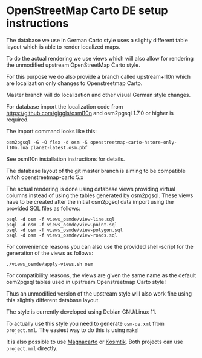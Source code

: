 # OpenStreetMap Carto DE setup instructions

The database we use in German Carto style uses a slighty different
table layout which is able to render localized maps.

To do the actual rendering we use views which will also allow for rendering
the unmodified upstream OpenStreetMap Carto style.

For this purpose we do also provide a branch called upstream+l10n which are
localization only changes to Openstreetmap Carto.

Master branch will do localization and other visual German style changes.

For database import the localization code from
https://github.com/giggls/osml10n and osm2pgsql 1.7.0 or higher is
required.

The import command looks like this:

```
osm2pgsql -G -O flex -d osm -S openstreetmap-carto-hstore-only-l10n.lua planet-latest.osm.pbf
```

See osml10n installation instructions for details.

The database layout of the git master branch is aiming to be compatible witch
openstreetmap-carto 5.x

The actual rendering is done using database views providing virtual columns
instead of using the tables generated by osm2pgsql. These views have to
be created after the initial osm2pgsql data import using the provided SQL
files as follows:

```
psql -d osm -f views_osmde/view-line.sql
psql -d osm -f views_osmde/view-point.sql
psql -d osm -f views_osmde/view-polygon.sql
psql -d osm -f views_osmde/view-roads.sql
```

For convenience reasons you can also use the provided shell-script for
the generation of the views as follows:

```
./views_osmde/apply-views.sh osm

```

For compatibility reasons, the views are given the same name as the default
osm2pgsql tables used in upstream Openstreetmap Carto style!

Thus an unmodified version of the upstream style will also work fine using this
slightly different database layout.

The style is currently developed using Debian GNU/Linux 11.

To actually use this style you need to generate ```osm-de.xml``` from ```project.mml```.
The easiest way to do this is using ```make```!

It is also possible to use [Magnacarto](https://github.com/omniscale/magnacarto) or
[Kosmtik](https://github.com/kosmtik/kosmtik).
Both projects can use ```project.mml``` directly.
